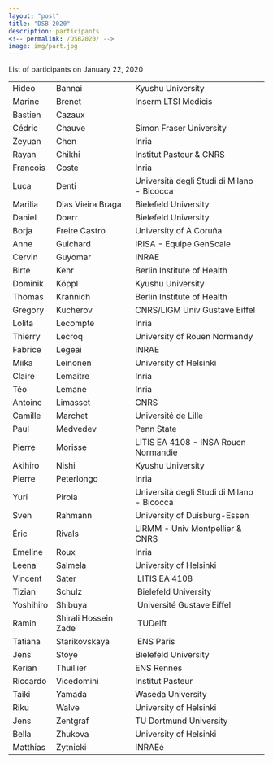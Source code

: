 ```yaml
---
layout: "post"
title: "DSB 2020"
description: participants
<!-- permalink: /DSB2020/ -->
image: img/part.jpg
---
```


List of participants on January 22, 2020

|    |                      |  |
|:-----------|---------|------------|
| Hideo | Bannai     | Kyushu University |
| Marine    | Brenet               | Inserm LTSI Medicis                  |
| Bastien | Cazaux |  |
| Cédric | Chauve | Simon Fraser University |
| Zeyuan | Chen | Inria |
| Rayan | Chikhi     | Institut Pasteur & CNRS |
| Francois | Coste | Inria |
| Luca | Denti | Università degli Studi di Milano - Bicocca |
| Marilia | Dias Vieira Braga | Bielefeld University |
| Daniel | Doerr | Bielefeld University |
| Borja | Freire Castro | University of A Coruña |
| Anne | Guichard | IRISA - Equipe GenScale |
| Cervin | Guyomar | INRAE |
| Birte | Kehr | Berlin Institute of Health |
| Dominik | Köppl      | Kyushu University |
| Thomas | Krannich | Berlin Institute of Health |
| Gregory | Kucherov | CNRS/LIGM Univ Gustave Eiffel |
| Lolita | Lecompte   | Inria |
| Thierry | Lecroq | University of Rouen Normandy |
| Fabrice | Legeai | INRAE |
| Miika | Leinonen   | University of Helsinki |
| Claire | Lemaitre   | Inria |
| Téo  | Lemane     | Inria |
| Antoine | Limasset | CNRS |
| Camille | Marchet | Université de Lille |
| Paul | Medvedev | Penn State |
| Pierre | Morisse | LITIS EA 4108 - INSA Rouen Normandie |
| Akihiro | Nishi | Kyushu University |
| Pierre | Peterlongo | Inria |
| Yuri | Pirola | Università degli Studi di Milano - Bicocca |
| Sven | Rahmann    | University of Duisburg-Essen |
| Éric | Rivals | LIRMM - Univ Montpellier & CNRS |
| Emeline | Roux | Inria |
| Leena | Salmela    | University of Helsinki |
| Vincent | Sater | LITIS EA 4108 |
| Tizian | Schulz | Bielefeld University |
| Yoshihiro | Shibuya | Université Gustave Eiffel |
| Ramin | Shirali Hossein Zade | TUDelft |
| Tatiana | Starikovskaya | ENS Paris |
| Jens  | Stoye      | Bielefeld University |
| Kerian | Thuillier | ENS Rennes |
| Riccardo | Vicedomini | Institut Pasteur |
| Taiki | Yamada     | Waseda University |
| Riku | Walve | University of Helsinki |
| Jens | Zentgraf   | TU Dortmund University |
| Bella | Zhukova | University of Helsinki |
| Matthias | Zytnicki | INRAEé |